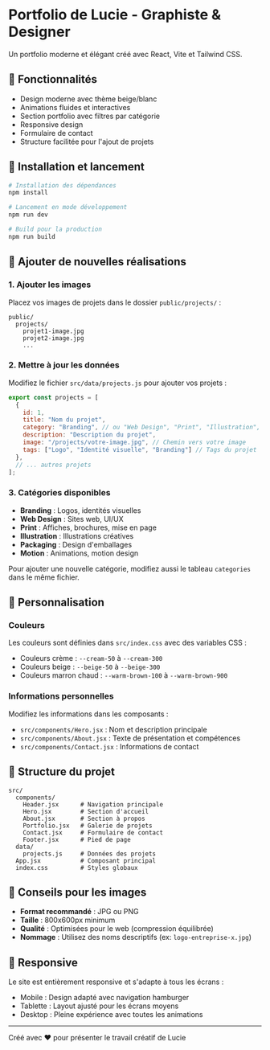 # Portfolio de Lucie - Graphiste & Designer

Un portfolio moderne et élégant créé avec React, Vite et Tailwind CSS.

## 🎨 Fonctionnalités

- Design moderne avec thème beige/blanc
- Animations fluides et interactives
- Section portfolio avec filtres par catégorie
- Responsive design
- Formulaire de contact
- Structure facilitée pour l'ajout de projets

## 🚀 Installation et lancement

```bash
# Installation des dépendances
npm install

# Lancement en mode développement
npm run dev

# Build pour la production
npm run build
```

## 📁 Ajouter de nouvelles réalisations

### 1. Ajouter les images

Placez vos images de projets dans le dossier `public/projects/` :
```
public/
  projects/
    projet1-image.jpg
    projet2-image.jpg
    ...
```

### 2. Mettre à jour les données

Modifiez le fichier `src/data/projects.js` pour ajouter vos projets :

```javascript
export const projects = [
  {
    id: 1,
    title: "Nom du projet",
    category: "Branding", // ou "Web Design", "Print", "Illustration", etc.
    description: "Description du projet",
    image: "/projects/votre-image.jpg", // Chemin vers votre image
    tags: ["Logo", "Identité visuelle", "Branding"] // Tags du projet
  },
  // ... autres projets
];
```

### 3. Catégories disponibles

- **Branding** : Logos, identités visuelles
- **Web Design** : Sites web, UI/UX
- **Print** : Affiches, brochures, mise en page
- **Illustration** : Illustrations créatives
- **Packaging** : Design d'emballages
- **Motion** : Animations, motion design

Pour ajouter une nouvelle catégorie, modifiez aussi le tableau `categories` dans le même fichier.

## 🎨 Personnalisation

### Couleurs

Les couleurs sont définies dans `src/index.css` avec des variables CSS :
- Couleurs crème : `--cream-50` à `--cream-300`
- Couleurs beige : `--beige-50` à `--beige-300`
- Couleurs marron chaud : `--warm-brown-100` à `--warm-brown-900`

### Informations personnelles

Modifiez les informations dans les composants :
- `src/components/Hero.jsx` : Nom et description principale
- `src/components/About.jsx` : Texte de présentation et compétences
- `src/components/Contact.jsx` : Informations de contact

## 📂 Structure du projet

```
src/
  components/
    Header.jsx      # Navigation principale
    Hero.jsx        # Section d'accueil
    About.jsx       # Section à propos
    Portfolio.jsx   # Galerie de projets
    Contact.jsx     # Formulaire de contact
    Footer.jsx      # Pied de page
  data/
    projects.js     # Données des projets
  App.jsx           # Composant principal
  index.css         # Styles globaux
```

## 🎯 Conseils pour les images

- **Format recommandé** : JPG ou PNG
- **Taille** : 800x600px minimum
- **Qualité** : Optimisées pour le web (compression équilibrée)
- **Nommage** : Utilisez des noms descriptifs (ex: `logo-entreprise-x.jpg`)

## 📱 Responsive

Le site est entièrement responsive et s'adapte à tous les écrans :
- Mobile : Design adapté avec navigation hamburger
- Tablette : Layout ajusté pour les écrans moyens
- Desktop : Pleine expérience avec toutes les animations

---

Créé avec ❤️ pour présenter le travail créatif de Lucie
